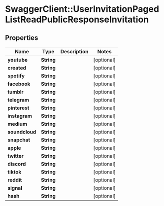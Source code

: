 # SwaggerClient::UserInvitationPagedListReadPublicResponseInvitation

## Properties
Name | Type | Description | Notes
------------ | ------------- | ------------- | -------------
**youtube** | **String** |  | [optional] 
**created** | **String** |  | [optional] 
**spotify** | **String** |  | [optional] 
**facebook** | **String** |  | [optional] 
**tumblr** | **String** |  | [optional] 
**telegram** | **String** |  | [optional] 
**pinterest** | **String** |  | [optional] 
**instagram** | **String** |  | [optional] 
**medium** | **String** |  | [optional] 
**soundcloud** | **String** |  | [optional] 
**snapchat** | **String** |  | [optional] 
**apple** | **String** |  | [optional] 
**twitter** | **String** |  | [optional] 
**discord** | **String** |  | [optional] 
**tiktok** | **String** |  | [optional] 
**reddit** | **String** |  | [optional] 
**signal** | **String** |  | [optional] 
**hash** | **String** |  | [optional] 


